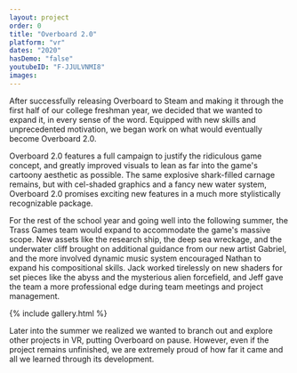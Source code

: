 ```yaml
---
layout: project
order: 0
title: "Overboard 2.0"
platform: "vr"
dates: "2020"
hasDemo: "false"
youtubeID: "F-JJULVNMI8"
images:
---
```

After successfully releasing Overboard to Steam and making it through the first half of our college freshman year, we decided that we wanted to expand it, in every sense of the word. Equipped with new skills and unprecedented motivation, we began work on what would eventually become Overboard 2.0.

Overboard 2.0 features a full campaign to justify the ridiculous game concept, and greatly improved visuals to lean as far into the game's cartoony aesthetic as possible. The same explosive shark-filled carnage remains, but with cel-shaded graphics and a fancy new water system, Overboard 2.0 promises exciting new features in a much more stylistically recognizable package.

For the rest of the school year and going well into the following summer, the Trass Games team would expand to accommodate the game's massive scope. New assets like the research ship, the deep sea wreckage, and the underwater cliff brought on additional guidance from our new artist Gabriel, and the more involved dynamic music system encouraged Nathan to expand his compositional skills. Jack worked tirelessly on new shaders for set pieces like the abyss and the mysterious alien forcefield, and Jeff gave the team a more professional edge during team meetings and project management.

{% include gallery.html %}

Later into the summer we realized we wanted to branch out and explore other projects in VR, putting Overboard on pause. However, even if the project remains unfinished, we are extremely proud of how far it came and all we learned through its development.
